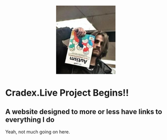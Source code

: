 <p align="center">
	<img src="./WaviestBalloon_files/whiteex.png">
</p>

<h1>Cradex.Live Project Begins!!</h1>

<h2>A website designed to more or less have links to everything I do</h2>

Yeah, not much going on here.
